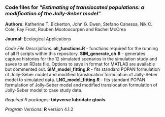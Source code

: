 ### Code files for *"Estimating of translocated populations: a modification of the Jolly-Seber model"*

**Authors:** Katherine T. Bickerton, John G. Ewen, Stefano Canessa, Nik C. Cole, Fay Frost, Rouben Mootoocurpen and Rachel McCrea

**Journal:** Ecological Applications

*Code File Descriptions:* 
**all_functions.R** - functions required for the running of all R scripts within this repository.
**SIM_generate_ch.R** - generates capture histories for the 12 simulated scenarios in the simulation study and saves to an RData file. Options to save in format for MATLAB are available but commented out.
**SIM_model_fitting.R** - fits standard POPAN formulation of Jolly-Seber model and modified translocation formulation of Jolly-Seber model to simulated data.
**LNG_model_fitting.R** - fits standard POPAN formulation of Jolly-Seber model and modified translocation formulation of Jolly-Seber model to case study data.

*Required R packages:*
**tidyverse**
**lubridate**
**gtools**

*Program Versions:*
**R** version 4.1.2




 
